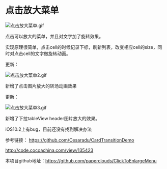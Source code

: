  # 点击放大菜单
 
![点击放大菜单.gif](https://upload-images.jianshu.io/upload_images/2466108-e48649d02832f4a2.gif?imageMogr2/auto-orient/strip)

点击可以放大的菜单，并且对文字加了旋转效果。

实现原理很简单，点击cell的时候记录下标，刷新列表，改变相应cell的size，同时对点击cell的文字做旋转动画。

更新：

![点击放大菜单2.gif](https://upload-images.jianshu.io/upload_images/2466108-9b500185f64d0074.gif?imageMogr2/auto-orient/strip)

新增了点击图片放大的转场动画效果

更新：

![点击放大菜单3.gif](https://upload-images.jianshu.io/upload_images/2466108-f0c848b7677a5ba5.gif?imageMogr2/auto-orient/strip)

新增了下拉tableView header图片放大的效果。

iOS10.2上有bug，目前还没有找到解决办法

参考链接：
https://github.com/Cesaradu/CardTransitionDemo

http://code.cocoachina.com/view/135423

本项目github地址：https://github.com/paperclouds/ClickToEnlargeMenu
